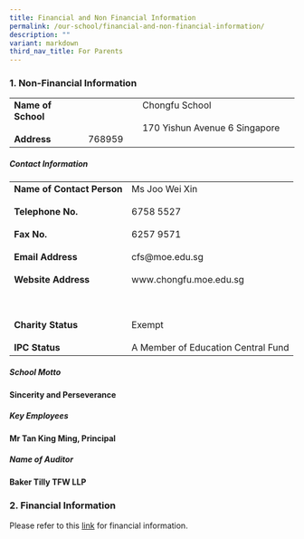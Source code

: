 ```yaml
---
title: Financial and Non Financial Information
permalink: /our-school/financial-and-non-financial-information/
description: ""
variant: markdown
third_nav_title: For Parents
---
```

### 1. Non-Financial Information

<p>
<table border="0">
<tbody><tr><td><b>Name of School</b><br><br><b>Address</b></td>
<td>      Chongfu School<br><br>      170 Yishun Avenue 6 Singapore 768959</td></tr>
</tbody></table>
</p>	
		
##### Contact Information

<p>
<table border="0">
<tbody><tr><td><b>Name of Contact Person</b><br><br><b>Telephone No.</b><br><br><b>Fax No.	</b><br><br><b>Email Address</b><br><br><b>Website Address</b><br><br><br><br><b>Charity Status</b><br><br><b>IPC Status</b></td>
<td>Ms Joo Wei Xin<br><br>6758 5527<br><br>6257 9571<br><br>cfs@moe.edu.sg<br><br>www.chongfu.moe.edu.sg<br><br><br><br>Exempt<br><br>A Member of Education Central Fund</td></tr>
</tbody></table>
</p>	
	
##### School Motto
**Sincerity and Perseverance**

##### Key Employees
**Mr Tan King Ming, Principal**

##### Name of Auditor
**Baker Tilly TFW LLP**

### 2. Financial Information
Please refer to this [link](https://www.moe.gov.sg/about-us/organisation-structure/fpd/financial-summary) for financial information.